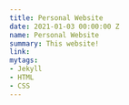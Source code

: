 ```yaml
---
title: Personal Website
date: 2021-01-03 00:00:00 Z
name: Personal Website
summary: This website!
link: 
mytags:
- Jekyll
- HTML
- CSS
---
```


